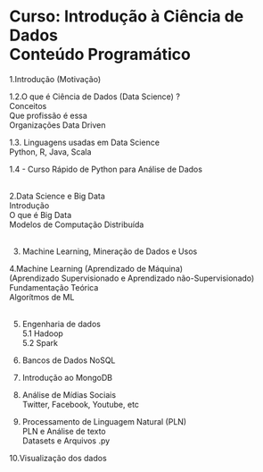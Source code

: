 # Curso: Introdução à Ciência de Dados <br />Conteúdo Programático<br />

1.Introdução (Motivação) <br />

1.2.O que é Ciência de Dados (Data Science) ? <br />
Conceitos <br />
Que profissão é essa <br />
Organizações Data Driven <br />

1.3. Linguagens usadas em Data Science <br />
Python, R, Java, Scala <br />

1.4 - Curso Rápido de Python para Análise de Dados <br /> <br />

2.Data Science e Big Data <br />
Introdução <br />
O que é Big Data <br />
Modelos de Computação Distribuída <br /><br />

3. Machine Learning, Mineração de Dados e Usos<br />

4.Machine Learning (Aprendizado de Máquina) <br />
(Aprendizado Supervisionado e Aprendizado não-Supervisionado) <br />
Fundamentação Teórica <br />
Algorítmos de ML <br /> <br />

5.  Engenharia de dados <br />
5.1 Hadoop <br />
5.2 Spark <br />

6. Bancos de Dados NoSQL <br />

7. Introdução ao MongoDB <br />

8. Análise de Mídias Sociais <br />
Twitter, Facebook, Youtube, etc <br />

9. Processamento de Linguagem Natural (PLN) <br />
PLN e Análise de texto <br />
Datasets e Arquivos .py <br />

10.Visualização dos dados <br />

